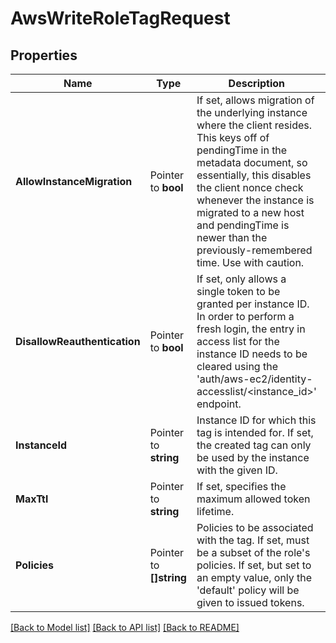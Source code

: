# AwsWriteRoleTagRequest


## Properties

Name | Type | Description | Notes
------------ | ------------- | ------------- | -------------
**AllowInstanceMigration** | Pointer to **bool** | If set, allows migration of the underlying instance where the client resides. This keys off of pendingTime in the metadata document, so essentially, this disables the client nonce check whenever the instance is migrated to a new host and pendingTime is newer than the previously-remembered time. Use with caution. | [optional] [default to false]
**DisallowReauthentication** | Pointer to **bool** | If set, only allows a single token to be granted per instance ID. In order to perform a fresh login, the entry in access list for the instance ID needs to be cleared using the &#x27;auth/aws-ec2/identity-accesslist/&lt;instance_id&gt;&#x27; endpoint. | [optional] [default to false]
**InstanceId** | Pointer to **string** | Instance ID for which this tag is intended for. If set, the created tag can only be used by the instance with the given ID. | [optional] 
**MaxTtl** | Pointer to **string** | If set, specifies the maximum allowed token lifetime. | [optional] [default to "0"]
**Policies** | Pointer to **[]string** | Policies to be associated with the tag. If set, must be a subset of the role&#x27;s policies. If set, but set to an empty value, only the &#x27;default&#x27; policy will be given to issued tokens. | [optional] 





[[Back to Model list]](../README.md#documentation-for-models) [[Back to API list]](../README.md#documentation-for-api-endpoints) [[Back to README]](../README.md)


